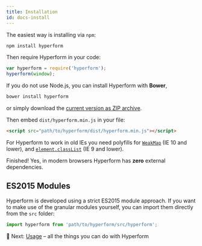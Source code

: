 ```yaml
---
title: Installation
id: docs-install
---
```

The easiest way is installing via `npm`:

```sh
npm install hyperform
```

Then require Hyperform in your code:

```js
var hyperform = require('hyperform');
hyperform(window);
```

If you do not use Node.js, you can install Hyperform with **Bower**,

```sh
bower install hyperform
```

or simply download the [current version as ZIP
archive](https://github.com/hyperform/hyperform/archive/master.zip).

Then embed `dist/hyperform.min.js` in your file:

```html
<script src="path/to/hyperform/dist/hyperform.min.js"></script>
```

For Hyperform to work in old IEs you need polyfills for
[`WeakMap`](https://github.com/Benvie/WeakMap) (IE 10 and lower), and
[`element.classList`](https://github.com/remy/polyfills) (IE 9 and lower).

Finished! Yes, in modern browsers Hyperform has **zero** external
dependencies.

## ES2015 Modules

Hyperform is developed using a strict ES2015 module approach. If you want to
make use of the granular modules yourself, you can import them directly from
the `src` folder:

```js
import hyperform from 'path/to/hyperform/src/hyperform';
```

:gem: Next: [Usage](usage.html) – all the things you can do with Hyperform

